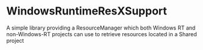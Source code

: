 # WindowsRuntimeResXSupport
A simple library providing a ResourceManager which both Windows RT and non-Windows-RT projects can use to retrieve resources located in a Shared project
